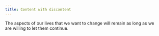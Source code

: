 ```yaml
---
title: Content with discontent
---
```


The aspects of our lives that we want to change will remain as long as we are willing to let them continue.
